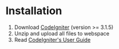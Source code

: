 # Installation

1. Download [CodeIgniter](https://codeigniter.com/) (version >= 3.1.5)
2. Unzip and upload all files to webspace
3. Read [CodeIgniter's User Guide](https://www.codeigniter.com/user_guide/)
